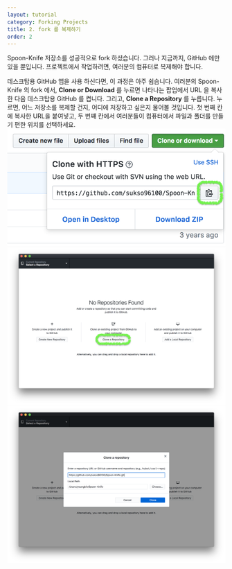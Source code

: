 ```yaml
---
layout: tutorial
category: Forking Projects
title: 2. fork 를 복제하기
order: 2
---
```


Spoon-Knife 저장소를 성공적으로 fork 하셨습니다. 그러나 지금까지, GitHub 에만 있을 뿐입니다.
프로젝트에서 작업하려면, 여러분의 컴퓨터로 복제해야 합니다.

데스크탑용 GitHub 앱을 사용 하신다면, 이 과정은 아주 쉽습니다.
여러분의 Spoon-Knife 의 fork 에서, **Clone or Download** 를 누르면 나타나는 팝업에서 URL 을 복사한 다음 데스크탑용 GitHub 를 켭니다.
그리고, **Clone a Repository** 를 누릅니다.
누르면, 어느 저장소를 복제할 건지, 어디에 저장하고 싶은지 물어볼 것입니다.
첫 번째 칸에 복사한 URL을 붙여넣고, 두 번쨰 칸에서 여러분들이 컴퓨터에서 파일과 폴더를 만들기 편한 위치를 선택하세요.
![Clone in Desktop](clone-in-desktop.png)
![Clone in Desktop](clone-in-desktop1.png)
![Clone in Desktop](clone-in-desktop2.png)
